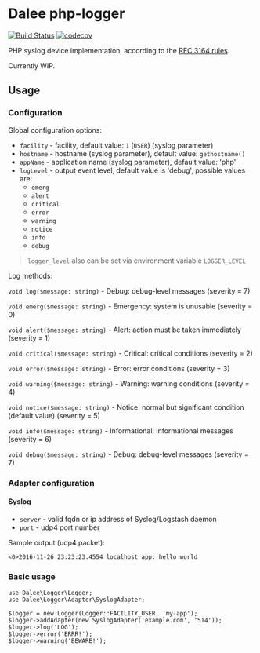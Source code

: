 # Dalee php-logger

[![Build Status](https://travis-ci.org/Dalee/php-logger.svg?branch=master)](https://travis-ci.org/Dalee/php-logger)
[![codecov](https://codecov.io/gh/Dalee/php-logger/branch/master/graph/badge.svg)](https://codecov.io/gh/Dalee/php-logger)

PHP syslog device implementation, according to the [RFC 3164 rules](https://tools.ietf.org/html/rfc5424).

Currently WIP.

## Usage

### Configuration

Global configuration options:

 * `facility` - facility, default value: `1` (`USER`) (syslog parameter)
 * `hostname` - hostname (syslog parameter), default value: `gethostname()`
 * `appName` - application name (syslog parameter), default value: 'php'
 * `logLevel` - output event level, default value is 'debug', possible values are:
   * `emerg`
   * `alert`
   * `critical`
   * `error`
   * `warning`
   * `notice`
   * `info`
   * `debug`

> `logger_level` also can be set via environment variable `LOGGER_LEVEL`

Log methods:

`void log($message: string)` - Debug: debug-level messages (severity = 7)

`void emerg($message: string)` - Emergency: system is unusable (severity = 0)

`void alert($message: string)` - Alert: action must be taken immediately (severity = 1)

`void critical($message: string)` - Critical: critical conditions (severity = 2)

`void error($message: string)` - Error: error conditions (severity = 3)

`void warning($message: string)` - Warning: warning conditions (severity = 4)

`void notice($message: string)` - Notice: normal but significant condition (default value) (severity = 5)

`void info($message: string)` - Informational: informational messages (severity = 6)

`void debug($message: string)` - Debug: debug-level messages (severity = 7)

### Adapter configuration

#### Syslog

 * `server` - valid fqdn or ip address of Syslog/Logstash daemon
 * `port` - udp4 port number

Sample output (udp4 packet):
```
<0>2016-11-26 23:23:23.4554 localhost app: hello world
```

### Basic usage

```
use Dalee\Logger\Logger;
use Dalee\Logger\Adapter\SyslogAdapter;

$logger = new Logger(Logger::FACILITY_USER, 'my-app');
$logger->addAdapter(new SyslogAdapter('example.com', '514'));
$logger->log('LOG');
$logger->error('ERRR!');
$logger->warning('BEWARE!');
```
